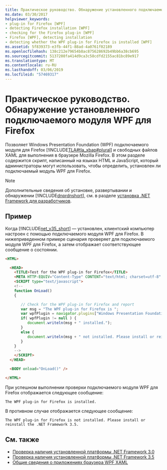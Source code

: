 ```yaml
---
title: Практическое руководство. Обнаружение установленного подключаемого модуля WPF для Firefox
ms.date: 03/30/2017
helpviewer_keywords:
- plug-in for Firefox [WPF]
- detecting Firefox installation [WPF]
- checking for the Firefox plug-in [WPF]
- Firefox [WPF], detecting installation
- detecting whether the WPF plug-in for Firefox is installed [WPF]
ms.assetid: 5f839373-e3fb-44f1-88ad-4a0761f02189
ms.openlocfilehash: 138c212e79654b8ac875628692b49bb6a38cb695
ms.sourcegitcommit: 5137208fa414d9ca3c58cdfd2155ac81bc89e917
ms.translationtype: MT
ms.contentlocale: ru-RU
ms.lasthandoff: 03/06/2019
ms.locfileid: "57469317"
---
```

# <a name="how-to-detect-whether-the-wpf-plug-in-for-firefox-is-installed"></a>Практическое руководство. Обнаружение установленного подключаемого модуля WPF для Firefox

Позволяет Windows Presentation Foundation (WPF) подключаемого модуля для Firefox [!INCLUDE[TLA#tla_xbap#plural](../../../../includes/tlasharptla-xbapsharpplural-md.md)] и свободных файлов XAML для выполнения в браузере Mozilla Firefox. В этом разделе содержится скрипт, написанный на языках HTML и JavaScript, который администраторы могут использовать, чтобы определить, установлен ли подключаемый модуль WPF для Firefox.

> [!NOTE]
> Дополнительные сведения об установке, развертывании и обнаружении [!INCLUDE[dnprdnshort](../../../../includes/dnprdnshort-md.md)], см. в разделе [установка .NET Framework для разработчиков](../../install/guide-for-developers.md).

## <a name="example"></a>Пример

Когда [!INCLUDE[net_v35_short](../../../../includes/net-v35-short-md.md)] — установлен, клиентский компьютер настроен с помощью подключаемого модуля WPF для Firefox. В нижеприведенном примере сценария проверяет для подключаемого модуля WPF для Firefox, а затем отображает соответствующее сообщение о состоянии.

```html
<HTML>

  <HEAD>
    <TITLE>Test for the WPF plug-in for Firefox</TITLE>
    <META HTTP-EQUIV="Content-Type" CONTENT="text/html; charset=utf-8" />
    <SCRIPT type="text/javascript">
    <!--
    function OnLoad()
    {

       // Check for the WPF plug-in for Firefox and report
       var msg = "The WPF plug-in for Firefox is ";
       var wpfPlugin = navigator.plugins["Windows Presentation Foundation"];
       if( wpfPlugin != null ) {
          document.writeln(msg + " installed.");
       }
       else {
          document.writeln(msg + " not installed. Please install or reinstall the .NET Framework 3.5.");
       }
    }
    -->
    </SCRIPT>
  </HEAD>

  <BODY onload="OnLoad()" />

</HTML>
```

При успешном выполнении проверки подключаемого модуля WPF для Firefox отображается следующее сообщение:

`The WPF plug-in for Firefox is installed.`

В противном случае отображается следующее сообщение:

`The WPF plug-in for Firefox is not installed. Please install or reinstall the .NET Framework 3.5.`

## <a name="see-also"></a>См. также

- [Проверка наличия установленной платформы .NET Framework 3.0](how-to-detect-whether-the-net-framework-3-0-is-installed.md)
- [Проверка наличия установленной платформы .NET Framework 3.5](how-to-detect-whether-the-net-framework-3-5-is-installed.md)
- [Общие сведения о приложениях браузера WPF XAML](wpf-xaml-browser-applications-overview.md)
